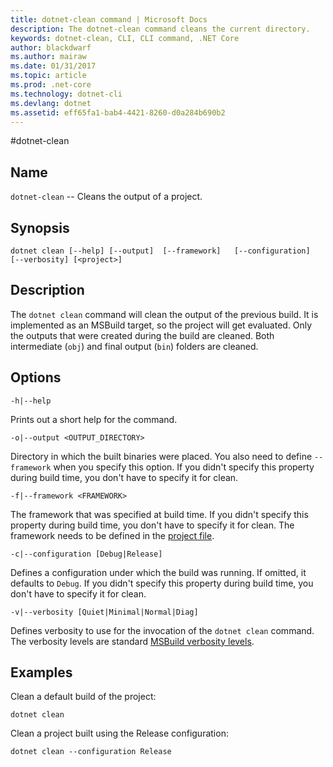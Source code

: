 ```yaml
---
title: dotnet-clean command | Microsoft Docs
description: The dotnet-clean command cleans the current directory.
keywords: dotnet-clean, CLI, CLI command, .NET Core
author: blackdwarf
ms.author: mairaw
ms.date: 01/31/2017
ms.topic: article
ms.prod: .net-core
ms.technology: dotnet-cli
ms.devlang: dotnet
ms.assetid: eff65fa1-bab4-4421-8260-d0a284b690b2
---
```


#dotnet-clean

## Name 
`dotnet-clean` -- Cleans the output of a project. 

## Synopsis

`dotnet clean [--help] [--output]  [--framework]  
    [--configuration]  [--verbosity]
    [<project>]`

## Description
The `dotnet clean` command will clean the output of the previous build. It is implemented as an MSBuild target, so the project will get evaluated. Only the outputs that were created during the build are cleaned. Both intermediate (`obj`) and final output (`bin`) folders are cleaned. 

## Options

`-h|--help`

Prints out a short help for the command.  

`-o|--output <OUTPUT_DIRECTORY>`

Directory in which the built binaries were placed. You also need to define `--framework` when you specify this option. If you didn't specify this property during build time, you don't have to specify it for clean.

`-f|--framework <FRAMEWORK>`

The framework that was specified at build time. If you didn't specify this property during build time, you don't have to specify it for clean. The framework needs to be defined in the [project file](csproj.md).

`-c|--configuration [Debug|Release]`

Defines a configuration under which the build was running.  If omitted, it defaults to `Debug`. If you didn't specify this property during build time, you don't have to specify it for clean.

`-v|--verbosity [Quiet|Minimal|Normal|Diag]`

Defines verbosity to use for the invocation of the `dotnet clean` command. The verbosity levels are standard [MSBuild verbosity levels](https://msdn.microsoft.com/en-us/library/ms164311.aspx). 


## Examples

Clean a default build of the project:

`dotnet clean`

Clean a project built using the Release configuration:

`dotnet clean --configuration Release`

